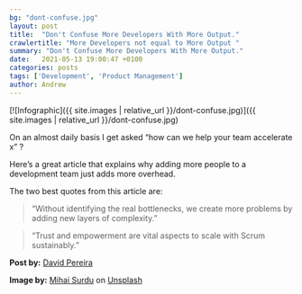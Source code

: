 ```yaml
---
bg: "dont-confuse.jpg"
layout: post
title:  "Don't Confuse More Developers With More Output."
crawlertitle: "More Developers not equal to More Output "
summary: "Don't Confuse More Developers With More Output."
date:   2021-05-13 19:00:47 +0100
categories: posts
tags: ['Development', 'Product Management']
author: Andrew
---
```



[![Infographic]({{ site.images | relative_url }}/dont-confuse.jpg)]({{ site.images | relative_url }}/dont-confuse.jpg) 

On an almost daily basis I get asked “how can we help your team accelerate x” ?

Here’s a great article that explains why adding more people to a development team just adds more overhead.
 
The two best quotes from this article are:


> “Without identifying the real bottlenecks, we create more problems by adding new layers of complexity.”


> “Trust and empowerment are vital aspects to scale with Scrum sustainably.” 


**Post by:** [David Pereira](https://medium.com/serious-scrum/dont-confuse-more-developers-with-more-output-8041d2452e72)

**Image by:** [Mihai Surdu](https://unsplash.com/@mihaisurdu?utm_source=medium&utm_medium=referral) on [Unsplash](https:://unsplash.com)

